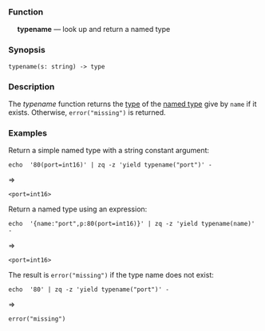 ### Function

&emsp; **typename** &mdash; look up and return a named type

### Synopsis

```
typename(s: string) -> type
```
### Description

The _typename_ function returns the [type](../../formats/zson.md#25-types) of the
[named type](../../formats/zson.md#258-named-type) give by `name` if it exists.  Otherwise, `error("missing")` is returned.

### Examples

Return a simple named type with a string constant argument:
```mdtest-command
echo  '80(port=int16)' | zq -z 'yield typename("port")' -
```
=>
```mdtest-output
<port=int16>
```
Return a named type using an expression:
```mdtest-command
echo  '{name:"port",p:80(port=int16)}' | zq -z 'yield typename(name)' -
```
=>
```mdtest-output
<port=int16>
```
The result is `error("missing")` if the type name does not exist:
```mdtest-command
echo  '80' | zq -z 'yield typename("port")' -
```
=>
```mdtest-output
error("missing")
```
